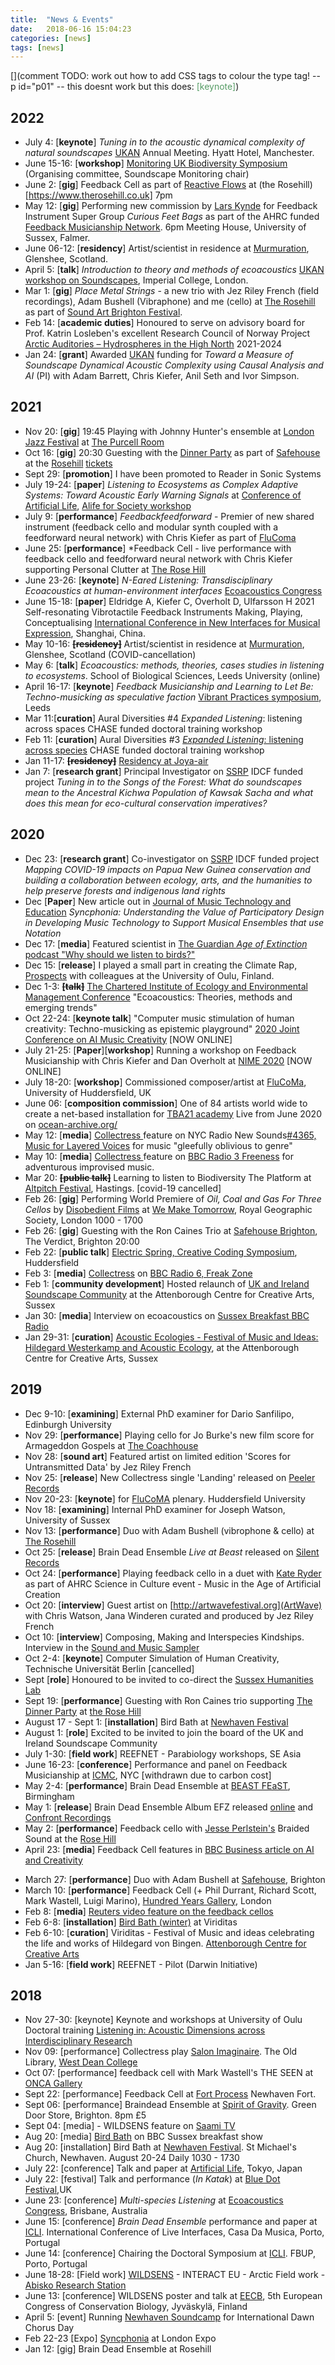 ```yaml
---
title:  "News & Events"
date:   2018-06-16 15:04:23
categories: [news]
tags: [news]
---
```

[](comment TODO: work out how to add CSS tags to colour the type tag! -- p id="p01" -- this doesnt work but this does: <span style="color:#569c65">[keynote]</span>)

## 2022
* July 4: [**keynote**] *Tuning in to the acoustic dynamical complexity of natural soundscapes* [UKAN](https://acoustics.ac.uk/) Annual Meeting. Hyatt Hotel, Manchester.
* June 15-16: [**workshop**] [Monitoring UK Biodiversity Symposium](https://acoustics.ac.uk/ukan-monitoring-uk-biodiversity-symposium-15-16th-june/) (Organising committee, Soundscape Monitoring chair)
* June 2: [**gig**] Feedback Cell as part of [Reactive Flows](https://www.therosehill.co.uk/events/emute-lab-7-reactive-flows) at (the Rosehill)[https://www.therosehill.co.uk] 7pm
* May 12: [**gig**] Performing new commission by [Lars Kynde](https://www.larskynde.dk/) for Feedback Instrument Super Group *Curious Feet Bags* as part of the AHRC funded [Feedback Musicianship Network](https://feedback-musicianship.pubpub.org/). 6pm Meeting House, University of Sussex, Falmer.
* June 06-12: [**residency**] Artist/scientist in residence at [Murmuration](https://jezrileyfrench.co.uk/murmuration-2020.php), Glenshee, Scotland.
* April 5: [**talk**] *Introduction to theory and methods of ecoacoustics* [UKAN workshop on Soundscapes](https://acoustics.ac.uk/ukan-workshop-on-soundscapes/), Imperial College, London.
* Mar 1: [**gig**] *Place Metal Strings* - a new trio with Jez Riley French (field recordings), Adam Bushell (Vibraphone) and me (cello) at [The Rosehill](https://www.therosehill.co.uk/) as part of [Sound Art Brighton Festival](https://soundartbrighton.com/).
* Feb 14: [**academic duties**] Honoured to serve on advisory board for Prof. Katrin Losleben's excellent Research Council of Norway Project [Arctic Auditories – Hydrospheres in the High North](https://prosjektbanken.forskningsradet.no/project/FORISS/325506?Kilde=FORISS&distribution=Ar&chart=bar&calcType=funding&Sprak=no&sortBy=date&sortOrder=desc&resultCount=30&offset=0&LTP.1=LTP2+Hav&source=FORISS&projectId=315385) 2021-2024
* Jan 24: [**grant**] Awarded [UKAN](https://acoustics.ac.uk/) funding for *Toward a Measure of Soundscape Dynamical Acoustic Complexity using Causal Analysis and AI* (PI) with Adam Barrett, Chris Kiefer, Anil Seth and Ivor Simpson.


## 2021
* Nov 20: [**gig**] 19:45 Playing with Johnny Hunter's ensemble at [London Jazz Festival](https://efglondonjazzfestival.org.uk/news/2021/take-five-talent-development-new-artists-announced-plus-efg-london-jazz-festival-showcases) at [The Purcell Room](https://www.southbankcentre.co.uk/venues/purcell-room?)
* Oct 16: [**gig**] 20:30 Guesting with the [Dinner Party](https://www.adriannorthover.co.uk/The%20Dinner%20Party/thedinnereparty.html) as part of [Safehouse](https://safehousebrighton.co.uk/the-dinner-party-trio-with-special-guest-stefano-luigi-mangia/) at the [Rosehill](https://www.therosehill.co.uk/) [tickets](https://www.wegottickets.com/event/527217)
* Sept 29: [**promotion**] I have been promoted to Reader in Sonic Systems
* July 19-24: [**paper**]  *Listening to Ecosystems as Complex Adaptive Systems: Toward Acoustic Early Warning Signals* at [Conference of Artificial Life](https://www.robot100.cz/alife2021/), [Alife for Society workshop](https://sites.google.com/view/alife4society/events/alife21-special-session-alife-society?authuser=0)
* July 9: [**performance**] *Feedbackfeedforward* - Premier of new shared instrument (feedback cello and modular synth coupled with a feedforward neural network) with Chris Kiefer as part of [FluComa](flucoma.org/)
* June 25: [**performance**] *Feedback Cell - live performance with feedback cello and feedforward neural network with Chris Kiefer supporting Personal Clutter at [The Rose Hill](http://www.therosehill.co.uk/events/2021/6/25/personal-clutter-feedback-cell)
* June 23-26: [**keynote**] *N-Eared Listening: Transdisciplinary Ecoacoustics at human-environment interfaces* [Ecoacoustics Congress](https://ecoacousticsurbino.org/)
* June 15-18: [**paper**] Eldridge A, Kiefer C, Overholt D, Ulfarsson H 2021 Self-resonating Vibrotactile Feedback Instruments  Making, Playing, Conceptualising [International Conference in New Interfaces for Musical Expression](http://nime2021.org/), Shanghai, China.
* May 10-16: **<strike>[residency]</strike>** Artist/scientist in residence at [Murmuration](https://jezrileyfrench.co.uk/murmuration-2020.php), Glenshee, Scotland  (COVID-cancellation)
* May 6: [**talk**] *Ecoacoustics: methods, theories, cases studies in listening to ecosystems*. School of Biological Sciences, Leeds University (online)
* April 16-17: [**keynote**] *Feedback Musicianship and Learning to Let Be: Techno-musicking as speculative faction* [Vibrant Practices symposium](https://forkingpaths.leeds.ac.uk/symposium/), Leeds
* Mar 11:[**curation**] Aural Diversities #4 *Expanded Listening*: listening across spaces CHASE funded doctoral training workshop
* Feb 11: [**curation**] Aural Diversities #3 [*Expanded Listening*: listening across species](https://www.eventbrite.co.uk/e/auraldiversities-expanded-listening-session-3-tickets-124980077777?fbclid=IwAR1J0UiGoL3XmGYAHNsf-ZeJS6CzazouKTj0e9oPWaip9N9sbY7DloYSXjo) CHASE funded doctoral training workshop
* Jan 11-17: **<strike>[residency]</strike>** [Residency at Joya-air](https://joya-air.org/)
* Jan 7: [**research grant**] Principal Investigator on [SSRP](https://www.sussex.ac.uk/ssrp/) IDCF funded project *Tuning in to the Songs of the Forest: What do soundscapes mean to the Ancestral Kichwa Population of Kawsak Sacha and what does this mean for eco-cultural conservation imperatives?*

## 2020
* Dec 23: [**research grant**] Co-investigator on [SSRP](https://www.sussex.ac.uk/ssrp/) IDCF funded project *Mapping COVID-19 impacts on Papua New Guinea conservation and building a collaboration between ecology, arts, and the humanities to help preserve forests and indigenous land rights*
* Dec [**Paper**] New article out in [Journal of Music Technology and Education](https://www.intellectbooks.com/journal-of-music-technology-and-education) *Syncphonia: Understanding the Value of Participatory Design in Developing Music Technology to Support Musical Ensembles that use Notation*
* Dec 17: [**media**] Featured scientist in [The Guardian *Age of Extinction* podcast "Why should we listen to birds?"](https://www.theguardian.com/science/audio/2020/dec/17/why-should-we-listen-to-birds-part-two-podcast)
* Dec 15: [**release**] I played a small part in creating the Climate Rap, [Prospects](https://www.youtube.com/watch?v=NlXDMJRBJFo&feature=youtu.be) with colleagues at the University of Oulu, Finland.
* Dec 1-3: **<strike>[talk]</strike>**  [The Chartered Institute of Ecology and Environmental Management Conference](http://events.cieem.net/Events/EventPages/01122020000000TimetoChangePuttingtheEnvironmentattheHeartofSocialandEconomicWellbeing.aspx) "Ecoacoustics: Theories, methods and emerging trends"
* Oct 22-24: [**keynote talk**] "Computer music stimulation of human creativity: Techno-musicking as epistemic playground" [2020 Joint Conference on AI Music Creativity](https://www.kth.se/en/eecs/om-oss/konferenser-och-event/2020-joint-conference-on-ai-music-creativity-csmc-mume-1.937644) [NOW ONLINE]
* July 21-25: [**Paper**][**workshop**] Running a workshop on Feedback Musicianship with Chris Kiefer and Dan Overholt at [NIME 2020](https://nime2020.bcu.ac.uk/) [NOW ONLINE]
* July 18-20: [**workshop**] Commissioned composer/artist at [FluCoMa](https://www.flucoma.org/), University of Huddersfield, UK
* June 06: [**composition commission**] One of 84 artists world wide to create a net-based installation for [TBA21 academy](https://www.tba21.org/) Live from June 2020 on [ocean-archive.org/](https://www.ocean-archive.org/)
* May 12: [**media**] [Collectress ](http://collectress.co.uk/)feature on NYC Radio New Sounds[#4365, Music for Layered Voices](https://www.newsounds.org/story/4365-music-layered-voices) for music "gleefully oblivious to genre"
* May 10: [**media**] [Collectress ](http://collectress.co.uk/) feature on [BBC Radio 3 Freeness](https://www.bbc.co.uk/sounds/play/m000j14b?fbclid=IwAR2nelIWUpOM8xgFBA2L6wKG5MsB-PfWYnu93_9C67fdeqneSSJ_euZM0kQ) for adventurous improvised music.
* Mar 20: **<strike>[public talk]</strike>** Learning to listen to Biodiversity The Platform at [Altpitch Festival](http://www.altpitch.org/the-platform/), Hastings.  [covid-19 cancelled]
* Feb 26: [**gig**] Performing World Premiere of *Oil, Coal and Gas For Three Cellos* by [Disobedient Films](https://www.disobedientfilms.com/) at [We Make Tomorrow](https://juliesbicycle.com/event/we-make-tomorrow-summit/), Royal Geographic Society, London 1000 - 1700
* Feb 26: [**gig**] Guesting with the Ron Caines Trio at [Safehouse Brighton](https://safehousebrighton.co.uk/2020/02/26/trevor-watts-and-jamie-harris/), The Verdict, Brighton 20:00
* Feb 22: [**public talk**] [Electric Spring, Creative Coding Symposium](http://electricspring.co.uk/#line-up), Huddersfield
* Feb 3: [**media**] [Collectress](http://collectress.co.uk/) on [BBC Radio 6, Freak Zone](https://www.bbc.co.uk/programmes/m000dzs9)
* Feb 1: [**community development**] Hosted relaunch of [UK and Ireland Soundscape Community](https://www.eventbrite.co.uk/e/ukisc-network-meeting-tickets-86265048081#) at the Attenborough Centre for Creative Arts, Sussex
* Jan 30: [**media**] Interview on ecoacoustics on [Sussex Breakfast BBC Radio](https://www.bbc.co.uk/sounds/play/p07zq3qh)
* Jan 29-31: [**curation**] [Acoustic Ecologies - Festival of Music and Ideas: Hildegard Westerkamp and Acoustic Ecology](https://www.attenboroughcentre.com/events/3537/acoustic-ecologies-festival), at the Attenborough Centre for Creative Arts, Sussex

## 2019
* Dec 9-10: [**examining**] External PhD examiner for Dario Sanfilipo, Edinburgh University
* Nov 29: [**performance**] Playing cello for Jo Burke's new film score for Armageddon Gospels at [The Coachhouse](https://fixr.co/event/15248705)
* Nov 28: [**sound art**] Featured artist on limited edition 'Scores for Untransmitted Data' by Jez Riley French
* Nov 25: [**release**] New Collectress single 'Landing' released on [Peeler Records](https://collectress.bandcamp.com/)
* Nov 20-23: [**keynote**] for [FluCoMA](http://flucoma.org) plenary. Huddersfield University
* Nov 18: [**examining**] Internal PhD examiner for Joseph Watson, University of Sussex
* Nov 13: [**performance**] Duo with Adam Bushell (vibrophone & cello) at [The Rosehill](http://www.therosehill.co.uk/events/2019/11/13/psanck-adam-bushell-amp-alice-eldridge-johanna-bramli-amp-tim-sheinman)
* Oct 25: [**release**] Brain Dead Ensemble *Live at Beast* released on [Silent Records](https://silentrecords.bandcamp.com/album/dark-indicator-a-collection-of-guitar-drones)
* Oct 24: [**performance**] Playing feedback cello in a duet with [Kate Ryder](http://www.kateryder.co.uk/Kate_Ryder/Home.html) as part of AHRC Science in Culture event - Music in the Age of Artificial Creation
* Oct 20: [**interview**] Guest artist on [http://artwavefestival.org](ArtWave) with Chris Watson, Jana Winderen curated and produced by Jez Riley French
* Oct 10: [**interview**] Composing, Making and Interspecies Kindships. Interview in the [Sound and Music Sampler](https://thesampler.org/guest-editor/composing-making-and-interspecies-kinship-interview-with-alice-eldridge/)
* Oct 2-4: [**keynote**] Computer Simulation of Human Creativity, Technische Universität Berlin [cancelled]
* Sept [**role**] Honoured to be invited to co-direct the [Sussex Humanities Lab](http://www.sussex.ac.uk/shl/)
* Sept 19: [**performance**] Guesting with Ron Caines trio supporting [The Dinner Party](https://www.adriannorthover.co.uk/thedinnereparty.html) at [the Rose Hill ](http://www.therosehill.co.uk/events/2019/9/19/the-dinner-party-ron-caines-trio)
* August 17 - Sept 1: [**installation**] Bird Bath at [Newhaven Festival](https://www.newhavenfestival.co.uk/schedule/2019/7/17/bird-bath)
* August 1: [**role**] Excited to be invited to join the board of the UK and Ireland Soundscape Community
* July 1-30: [**field work**] REEFNET - Parabiology workshops, SE Asia
* June 16-23: [**conference**] Performance and panel on Feedback Musicianship at [ICMC](https://nycemf.org/), NYC [withdrawn due to carbon cost]
* May 2-4: [**performance**] Brain Dead Ensemble at [BEAST FEaST](http://www.beast.bham.ac.uk/beast-feast-2019/), Birmingham
* May 1: [**release**] Brain Dead Ensemble Album EFZ released [online](https://open.spotify.com/album/4s82adpNh0XBoZlZ3S6BwF?si=rZES2AtBQ_e5xhheHKatqQ) and [Confront Recordings](https://www.confrontrecordings.com/brain-dead-ensemble-efz)
* May 2: [**performance**] Feedback cello with [Jesse Perlstein's](https://www.jesseperlstein.com/) Braided Sound at the [Rose Hill](http://www.therosehill.co.uk/events/2019/5/2/braidedsound-brighton-graphic-score-amp-improv-ensemble-johanna-bramli)
* April 23: [**media**] Feedback Cell features in [BBC Business article on AI and Creativity](https://www.bbc.co.uk/news/business-47700701)
- March 27: [**performance**] Duo with Adam Bushell at [Safehouse](http://safehousebrighton.co.uk/2019/03/27/kodian-trio-2019/), Brighton
- March 10: [**performance**] Feedback Cell (+ Phil Durrant, Richard Scott, Mark Wastell, Luigi Marino), [Hundred Years Gallery](http://hundredyearsgallery.co.uk/), London
- Feb 8: [**media**] [Reuters video feature on the feedback cellos](https://in.reuters.com/video/2019/02/08/hacked-cellos-and-algorithms-bring-feedb?videoId=512679902)
- Feb 6-8: [**installation**] [Bird Bath (winter)](https://www.attenboroughcentre.com/events/2601/viriditas-bird-bath) at Viriditas
- Feb 6-10: [**curation**] Viriditas - Festival of Music and ideas celebrating the life and works of Hildegard von Bingen. [Attenborough Centre for Creative Arts](https://www.attenboroughcentre.com/events/2606/viriditas-hildegards-resonances-feat-fem-engine)
- Jan 5-16: [**field work**] REEFNET - Pilot (Darwin Initiative)

## 2018
- Nov 27-30: [keynote] Keynote and workshops at University of Oulu Doctoral training [Listening in: Acoustic Dimensions across Interdisciplinary Research](http://www.oulu.fi/uniogs/node/55376)
- Nov 09: [performance] Collectress play [Salon Imaginaire](https://www.westdean.org.uk/study/school-of-arts/blog/residencies/salon-imaginaire-2). The Old Library, [West Dean College](https://www.westdean.org.uk/)
- Oct 07: [performance] feedback cell with Mark Wastell's THE SEEN at [ONCA Gallery](https://onca.org.uk/gallery/whats-on/past/2018-2/the-seen-mark-wastell/)
- Sept 22: [performance] Feedback Cell at [Fort Process](https://fortprocess.co.uk/alice-eldridge-chris-kiefer/) Newhaven Fort.
- Sept 06: [performance] Braindead Ensemble at [Spirit of Gravity](http://spiritofgravity.com/). Green Door Store, Brighton. 8pm £5
- Sept 04: [media] - WILDSENS feature on [Saami TV](https://www.svt.se/nyheter/lokalt/norrbotten/forskning-i-abisko-kan-mansklig-kunskap-paverka-en-kartas-utseende)
- Aug 20: [media] [Bird Bath](http://www.sussex.ac.uk/broadcast/read/45648) on BBC Sussex breakfast show
- Aug 20: [installation] Bird Bath at [Newhaven Festival](https://www.newhavenfestival.co.uk/whats-on/2018/8/18/bird-bath). St Michael's Church, Newhaven. August 20-24 Daily 1030 - 1730
- July 22: [conference] Talk and paper at [Artificial Life](http://2018.alife.org/), Tokyo, Japan
- July 22: [festival] Talk and performance (*In Katak*) at [Blue Dot Festival](https://www.discoverthebluedot.com/profile/alice-eldridge-'learning-to-listen-to-biodiversity'-audible-silence-se),UK
- June 23: [conference] *Multi-species Listening* at [Ecoacoustics Congress](https://ecoacousticscongress.org/), Brisbane, Australia
- June 15: [conference] *Brain Dead Ensemble* performance and paper at [ICLI](http://www.liveinterfaces.org/). International Conference of Live Interfaces, Casa Da Musica, Porto, Portugal <br/>
- June 14: [conference] Chairing the Doctoral Symposium at [ICLI](http://www.liveinterfaces.org/). FBUP, Porto, Portugal<br/>
- June 18-28: [Field work] [WILDSENS](https://arcticresearch.wordpress.com/category/blogs-from-the-field/wildsens-mapping-the-wild/) - INTERACT EU - Arctic Field work - [Abisko Research Station](https://polar.se/en/research-in-abisko/)
- June 13: [conference] WILDSENS poster and talk at [EECB](https://conbio.org/mini-sites/eccb2018), 5th European Congress of Conservation Biology, Jyväskylä, Finland <br/>
- April 5: [event] Running [Newhaven Soundcamp](http://www.emutelab.org/blog/soundcamp) for International Dawn Chorus Day
- Feb 22-23 [Expo] [Syncphonia](https://www.syncphonia.co.uk/) at London Expo
- Jan 12: [gig] Brain Dead Ensemble at Rosehill

